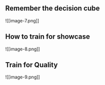 ## Remember the decision cube

![[image-7.png]]

## How to train for showcase

![[image-8.png]]

## Train for Quality

![[image-9.png]]